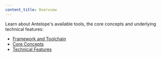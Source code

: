 ```yaml
---
content_title: Overview
---
```


Learn about Antelope's available tools, the core concepts and underlying technical features:

- [Framework and Toolchain](01_framework_and_toolchain.md)
- [Core Concepts](02_core_concepts.md)
- [Technical Features](03_technical_features.md)
